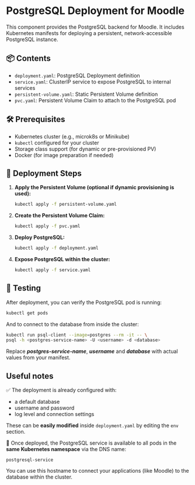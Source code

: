 # PostgreSQL Deployment for Moodle

This component provides the PostgreSQL backend for Moodle. It includes Kubernetes manifests for deploying a persistent, network-accessible PostgreSQL instance.

## 📦 Contents

- `deployment.yaml`: PostgreSQL Deployment definition
- `service.yaml`: ClusterIP service to expose PostgreSQL to internal services
- `persistent-volume.yaml`: Static Persistent Volume definition
- `pvc.yaml`: Persistent Volume Claim to attach to the PostgreSQL pod

  

## 🛠 Prerequisites

- Kubernetes cluster (e.g., microk8s or Minikube)
- `kubectl` configured for your cluster
- Storage class support (for dynamic or pre-provisioned PV)
- Docker (for image preparation if needed)

## 🚀 Deployment Steps

1. **Apply the Persistent Volume (optional if dynamic provisioning is used):**

   ```bash
   kubectl apply -f persistent-volume.yaml
   ```
2. **Create the Persistent Volume Claim:**

    ```bash
    kubectl apply -f pvc.yaml
    ```
3. **Deploy PostgreSQL:**

    ```bash
    kubectl apply -f deployment.yaml
    ```
4. **Expose PostgreSQL within the cluster:**

    ```bash
    kubectl apply -f service.yaml
    ```

## 🧪 Testing

After deployment, you can verify the PostgreSQL pod is running:

  ```bash
  kubectl get pods
  ```

And to connect to the database from inside the cluster:

  ```bash
  kubectl run psql-client --image=postgres --rm -it -- \
  psql -h <postgres-service-name> -U <username> -d <database>
  ```
Replace **<em>postgres-service-name</em>**, **<em>username</em>** and **<em>database</em>** with actual values from your manifest.


## Useful notes

✅ The deployment is already configured with:
- a default database
- username and password
- log level and connection settings

These can be **easily modified** inside `deployment.yaml` by editing the `env` section.

📡 Once deployed, the PostgreSQL service is available to all pods in the **same Kubernetes namespace** via the DNS name:
```
postgresql-service
```

You can use this hostname to connect your applications (like Moodle) to the database within the cluster.

